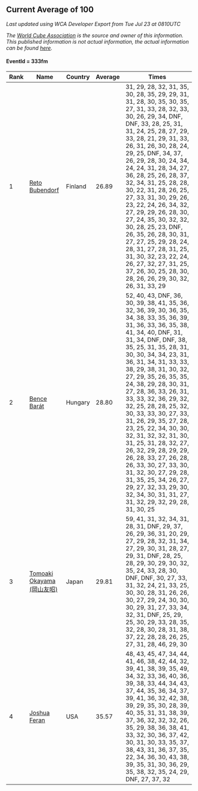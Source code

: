 ## Current Average of 100

*Last updated using WCA Developer Export from Tue Jul 23 at 0810UTC*

*The [World Cube Association](https://www.worldcubeassociation.org) is the source and owner of this information. This published information is not actual information, the actual information can be found [here](https://www.worldcubeassociation.org/results).*

#### EventId = 333fm

|Rank|Name|Country|Average|Times|  
|--|--|--|--|--|  
|1|[Reto Bubendorf](https://www.worldcubeassociation.org/persons/2012BUBE01)|Finland|26.89|31, 29, 28, 32, 31, 35, 30, 28, 35, 29, 29, 31, 31, 28, 30, 35, 30, 35, 27, 31, 33, 28, 32, 33, 30, 26, 29, 34, DNF, DNF, 33, 28, 25, 31, 31, 24, 25, 28, 27, 29, 33, 28, 21, 29, 31, 33, 26, 31, 26, 30, 28, 24, 29, 25, DNF, 34, 37, 26, 29, 28, 30, 24, 34, 24, 24, 31, 28, 34, 27, 36, 28, 25, 26, 28, 37, 32, 34, 31, 25, 28, 28, 30, 22, 31, 28, 26, 25, 27, 33, 31, 30, 29, 26, 23, 22, 24, 26, 34, 32, 27, 29, 29, 26, 28, 30, 27, 24, 35, 30, 32, 32, 30, 28, 25, 23, DNF, 26, 35, 26, 28, 30, 31, 27, 27, 25, 29, 28, 24, 28, 31, 27, 28, 31, 25, 31, 30, 32, 23, 22, 24, 26, 27, 32, 27, 31, 25, 37, 26, 30, 25, 28, 30, 28, 26, 26, 29, 30, 32, 26, 31, 33, 29|  
|2|[Bence Barát](https://www.worldcubeassociation.org/persons/2008BARA01)|Hungary|28.80|52, 40, 43, DNF, 36, 30, 39, 38, 41, 35, 36, 32, 36, 39, 30, 36, 35, 34, 38, 33, 35, 36, 39, 31, 36, 33, 36, 35, 38, 41, 34, 40, DNF, 31, 31, 34, DNF, DNF, 38, 35, 25, 31, 35, 28, 31, 30, 30, 34, 34, 23, 31, 36, 31, 34, 31, 33, 33, 38, 29, 38, 31, 30, 32, 27, 29, 35, 26, 35, 35, 24, 38, 29, 28, 30, 31, 27, 28, 36, 33, 26, 31, 33, 33, 32, 36, 29, 32, 32, 25, 28, 28, 25, 32, 30, 33, 33, 30, 27, 33, 31, 26, 29, 35, 27, 28, 23, 25, 22, 34, 30, 30, 32, 31, 32, 32, 31, 30, 31, 25, 31, 28, 32, 27, 26, 32, 29, 28, 29, 29, 26, 28, 33, 27, 26, 28, 26, 33, 30, 27, 33, 30, 31, 32, 30, 27, 29, 28, 31, 35, 25, 34, 26, 27, 29, 27, 32, 33, 29, 30, 32, 34, 30, 31, 31, 27, 31, 32, 29, 32, 29, 28, 31, 30, 25|  
|3|[Tomoaki Okayama (岡山友昭)](https://www.worldcubeassociation.org/persons/2009OKAY01)|Japan|29.81|59, 41, 31, 32, 34, 31, 28, 31, DNF, 29, 37, 26, 29, 36, 31, 20, 29, 27, 29, 28, 32, 31, 34, 27, 29, 30, 31, 28, 27, 29, 31, DNF, 28, 25, 28, 29, 30, 29, 30, 32, 35, 24, 33, 28, 30, DNF, DNF, 30, 27, 33, 31, 32, 24, 21, 33, 25, 30, 30, 28, 31, 26, 26, 30, 27, 29, 24, 30, 30, 30, 29, 31, 27, 33, 34, 32, 31, DNF, 25, 29, 25, 30, 29, 33, 28, 35, 32, 28, 30, 28, 31, 38, 37, 22, 28, 28, 26, 25, 27, 31, 28, 46, 29, 30|  
|4|[Joshua Feran](https://www.worldcubeassociation.org/persons/2011FERA01)|USA|35.57|48, 43, 45, 47, 34, 44, 41, 46, 38, 42, 44, 32, 39, 41, 38, 39, 35, 49, 34, 32, 33, 36, 40, 36, 39, 38, 33, 44, 34, 43, 37, 44, 35, 36, 34, 37, 39, 41, 36, 32, 42, 38, 39, 29, 35, 30, 28, 39, 40, 35, 31, 31, 38, 39, 37, 36, 32, 32, 32, 26, 35, 29, 38, 36, 38, 41, 33, 32, 30, 36, 37, 42, 30, 31, 30, 33, 35, 37, 38, 43, 31, 36, 37, 35, 22, 34, 36, 30, 43, 38, 39, 35, 31, 30, 36, 29, 35, 38, 32, 35, 24, 29, DNF, 27, 37, 32|  

